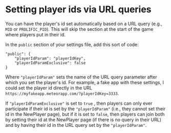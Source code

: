 # Setting player ids via URL queries

You can have the player's id set automatically based on a URL query (e.g., `MID` or `PROLIFIC_PID`). This will skip the section at the start of the game where players put in their id.

In the `public` section of your settings file, add this sort of code:

```
"public": { 
    "playerIdParam": "playerIdKey",
    "playerIdParamExclusive": false 
}
```

Where `"playerIdParam"` sets the name of the URL query parameter after which you set the player's id.  For example,  a fake app with these settings, I could set the player id directly in the URL `https://myfakeapp.meteorapp.com/?playerIdKey=3333`.

If `"playerIdParamExclusive"` is set to `true` , then players can only ever participate if their id is set by the `"playerIdParam"` (i.e., they cannot set their id in the NewPlayer page), but if it is set to `false`, then players can join both by setting their id at the NewPlayer page (if there is no query in their URL) and by having their id in the URL query set by the `"playerIdParam"`.
